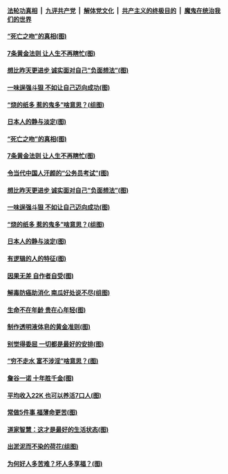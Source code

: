 

####  [法轮功真相](../../../../basic/blob/master/README.md?t=07031902) &nbsp;|&nbsp; [九评共产党](../../../../9ping.md/blob/master/README.md?t=07031902) &nbsp;|&nbsp; [解体党文化](../../../../jtdwh.md/blob/master/README.md?t=07031902)  &nbsp;|&nbsp; [共产主义的终极目的](../../../../gczydzjmd.md/blob/master/README.md?t=07031902) &nbsp;|&nbsp; [魔鬼在统治我们的世界](../../../../mgztzwmdsj.md/blob/master/README.md?t=07031902) 

#### [“死亡之吻”的真相(图)](../pages/p8/938205.md?t=07031902) 

#### [7条黄金法则 让人生不再瞎忙(图)](../pages/p8/938472.md?t=07031902) 

#### [想比昨天更进步 诚实面对自己“负面想法”(图)](../pages/p8/938419.md?t=07031902) 

#### [一味逞强斗狠 不如让自己迈向成功(图)](../pages/p8/937701.md?t=07031902) 

#### [“烧的纸多 惹的鬼多”啥意思？(组图)](../pages/p8/938393.md?t=07031902) 

#### [日本人的静与淡定(图)](../pages/p8/936769.md?t=07031902) 

#### [“死亡之吻”的真相(图)](../pages/p8/938205.md?t=07031902) 

#### [7条黄金法则 让人生不再瞎忙(图)](../pages/p8/938472.md?t=07031902) 

#### [令当代中国人汗颜的“公务员考试”(图)](../pages/p8/938246.md?t=07031902) 

#### [想比昨天更进步 诚实面对自己“负面想法”(图)](../pages/p8/938419.md?t=07031902) 

#### [一味逞强斗狠 不如让自己迈向成功(图)](../pages/p8/937701.md?t=07031902) 

#### [“烧的纸多 惹的鬼多”啥意思？(组图)](../pages/p8/938393.md?t=07031902) 

#### [日本人的静与淡定(图)](../pages/p8/936769.md?t=07031902) 

#### [有逻辑的人的特征(图)](../pages/p8/938239.md?t=07031902) 

#### [因果无差 自作者自受(图)](../pages/p8/938272.md?t=07031902) 

#### [解毒防癌助消化 南瓜好处说不尽(组图)](../pages/p8/937975.md?t=07031902) 

#### [生命不在年龄 贵在心年轻(图)](../pages/p8/937698.md?t=07031902) 

#### [制作透明液体皂的黄金准则(图)](../pages/p8/938207.md?t=07031902) 

#### [别觉得委屈 一切都是最好的安排(图)](../pages/p8/921940.md?t=07031902) 

#### [“穷不走水 富不涉淫”啥意思？(图)](../pages/p8/938176.md?t=07031902) 

#### [詹谷一诺 十年胜千金(图)](../pages/p8/937705.md?t=07031902) 

#### [平均收入22K 也可以养活7口人(图)](../pages/p8/938104.md?t=07031902) 

#### [常做5件事 福薄命更苦(图)](../pages/p8/937990.md?t=07031902) 

#### [道家智慧：这才是最好的生活状态(图)](../pages/p8/900827.md?t=07031902) 

#### [出淤泥而不染的荷花(组图)](../pages/p8/937863.md?t=07031902) 

#### [为何好人多苦难？坏人多享福？(图)](../pages/p8/937938.md?t=07031902) 

